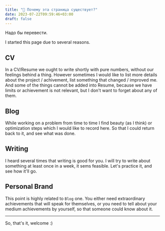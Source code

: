 ```yaml
---
title: "🧐 Почему эта страница существует?"
date: 2023-07-22T09:59:46+03:00
draft: false
---
```

Надо бы перевести.

I started this page due to several reasons.

## CV
In a CV/Resume we ought to write shortly with pure numbers, without our feelings behind a thing. 
However sometimes I would like to list more details about the project / achivement, list something that changed / improved me. And some of the things cannot be added into Resume, because we have limits or achievement is not relevant, but I don't want to forget about any of them.

## Blog
While working on a problem from time to time I find beauty (as I think) or optimization steps which I would like to record here. So that I could return back to it, and see what was done.

## Writing
I heard several times that writing is good for you. I will try to write about something at least once in a week, it sems feasible. Let's practice it, and see how it'll go.

## Personal Brand
This point is highly related to `Blog` one. You either need extraordinary achievements that will speak for themselves, or you need to tell about your medium achievements by yourself, so that someone could know about it.

---

So, that's it, welcome :)